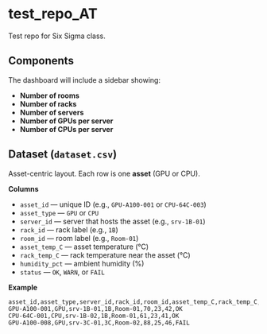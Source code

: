 # test_repo_AT
Test repo for Six Sigma class.

## Components
The dashboard will include a sidebar showing:

- **Number of rooms**
- **Number of racks**
- **Number of servers**
- **Number of GPUs per server**
- **Number of CPUs per server**

## Dataset (`dataset.csv`)
Asset-centric layout. Each row is one **asset** (GPU or CPU).

**Columns**
- `asset_id` — unique ID (e.g., `GPU-A100-001` or `CPU-64C-003`)
- `asset_type` — `GPU` or `CPU`
- `server_id` — server that hosts the asset (e.g., `srv-1B-01`)
- `rack_id` — rack label (e.g., `1B`)
- `room_id` — room label (e.g., `Room-01`)
- `asset_temp_C` — asset temperature (°C)
- `rack_temp_C` — rack temperature near the asset (°C)
- `humidity_pct` — ambient humidity (%)
- `status` — `OK`, `WARN`, or `FAIL`

**Example**
```csv
asset_id,asset_type,server_id,rack_id,room_id,asset_temp_C,rack_temp_C,humidity_pct,status
GPU-A100-001,GPU,srv-1B-01,1B,Room-01,70,23,42,OK
CPU-64C-001,CPU,srv-1B-02,1B,Room-01,61,23,41,OK
GPU-A100-008,GPU,srv-3C-01,3C,Room-02,88,25,46,FAIL
